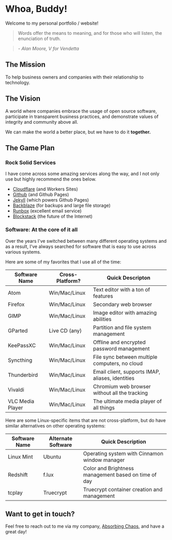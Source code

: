 # Whoa, Buddy!

Welcome to my personal portfolio / website!

> Words offer the means to meaning, and for those who will listen, the enunciation of truth.

> _- Alan Moore, V for Vendetta_

## The Mission

To help business owners and companies with their relationship to technology.

## The Vision

A world where companies embrace the usage of open source software, participate in transparent business practices, and demonstrate values of integrity and community above all.

We can make the world a better place, but we have to do it __together.__

## The Game Plan

### Rock Solid Services

I have come across some amazing services along the way, and I not only use but highly recommend the ones below.

- [Cloudflare](https://cloudflare.com) (and Workers Sites)
- [Github](https://github.com) (and Github Pages)
- [Jekyll](https://jekyllrb.com) (which powers Github Pages)
- [Backblaze](https://backblaze.com) (for backups and large file storage)
- [Runbox](https://runbox) (excellent email service)
- [Blockstack](https://blockstack.org) (the future of the Internet)

### Software: At the core of it all

Over the years I've switched between many different operating systems and as a result, I've always searched for software that is easy to use across various systems.

Here are some of my favorites that I use all of the time:

| Software Name    | Cross-Platform?  | Quick Descripton |
| ---------------- | ---------------- | ---------------- | 
| Atom             | Win/Mac/Linux    | Text editor with a ton of features        |
| Firefox          | Win/Mac/Linux    | Secondary web browser                     |
| GIMP             | Win/Mac/Linux    | Image editor with amazing abilities       |
| GParted          | Live CD (any)    | Partition and file system management      |
| KeePassXC        | Win/Mac/Linux    | Offline and encrypted password management |
| Syncthing        | Win/Mac/Linux    | File sync between multiple computers, no cloud   |
| Thunderbird      | Win/Mac/Linux    | Email client, supports IMAP, aliases, identities |
| Vivaldi          | Win/Mac/Linux    | Chromium web browser without all the tracking    |
| VLC Media Player | Win/Mac/Linux    | The ultimate media player of all things          |

Here are some Linux-specific items that are not cross-platform, but do have similar alternatives on other operating systems:

| Software Name | Alternate Software | Quick Description |
| ------------- | ------------------ | ----------------- | 
| Linux Mint    | Ubuntu             | Operating system with Cinnamon window manager        |
| Redshift      | f.lux              | Color and Brightness management based on time of day |
| tcplay        | Truecrypt          | Truecrypt container creation and management          | 

## Want to get in touch?

Feel free to reach out to me via my company, [Absorbing Chaos](https://easy.erpnext.com/contact), and have a great day!
